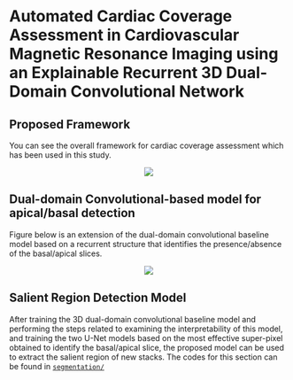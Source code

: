 # Automated Cardiac Coverage Assessment in Cardiovascular Magnetic Resonance Imaging using an Explainable Recurrent 3D Dual-Domain Convolutional Network

## Proposed Framework

You can see the overall framework for cardiac coverage assessment which has been used in this study.

<p align="center">
  <img src="https://github.com/mohammadhashemii/Saliency-Detection/blob/main/images/framework.png">	
</p>

## Dual-domain Convolutional-based model for apical/basal detection

Figure below is an extension of the dual-domain convolutional baseline model based on a recurrent structure that identifies the presence/absence of the basal/apical slices.

<p align="center">
  <img src="https://github.com/mohammadhashemii/Saliency-Detection/blob/main/images/dual-domain.png">	
</p>

## Salient Region Detection Model

After training the 3D dual-domain convolutional baseline model and performing the steps related to examining the interpretability of this model, and training the two U-Net models based on the most effective super-pixel obtained to identify the basal/apical slice, the proposed model can be used to extract the salient region of new stacks. The codes for this section can be found in [`segmentation/`](https://github.com/mohammadhashemii/Saliency-Detection/tree/main/segmentation)
